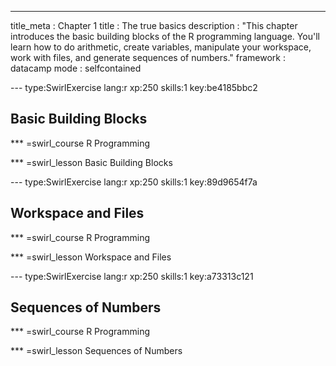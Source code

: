 ---
title_meta  : Chapter 1
title       : The true basics
description : "This chapter introduces the basic building blocks of the R programming language. You'll learn how to do arithmetic, create variables, manipulate your workspace, work with files, and generate sequences of numbers."
framework   : datacamp
mode        : selfcontained

--- type:SwirlExercise lang:r xp:250 skills:1 key:be4185bbc2
## Basic Building Blocks

*** =swirl_course
R Programming

*** =swirl_lesson
Basic Building Blocks

--- type:SwirlExercise lang:r xp:250 skills:1 key:89d9654f7a
## Workspace and Files

*** =swirl_course
R Programming

*** =swirl_lesson
Workspace and Files

--- type:SwirlExercise lang:r xp:250 skills:1 key:a73313c121
## Sequences of Numbers

*** =swirl_course
R Programming

*** =swirl_lesson
Sequences of Numbers